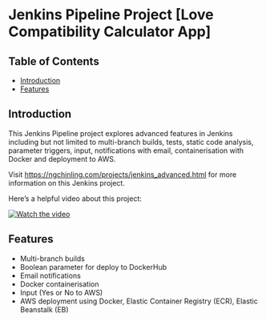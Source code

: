 # Jenkins Pipeline Project [Love Compatibility Calculator App]


## Table of Contents

- [Introduction](#introduction)
- [Features](#features)


## Introduction

This Jenkins Pipeline project explores advanced features in Jenkins including but not limited to multi-branch builds, tests, static code analysis, parameter triggers, input, notifications with email, containerisation with Docker and deployment to AWS. 

Visit https://ngchinling.com/projects/jenkins_advanced.html for more information on this Jenkins project. 

Here’s a helpful video about this project:

[![Watch the video](https://img.youtube.com/vi/CRetL1E_0OY/hqdefault.jpg)](https://youtu.be/CRetL1E_0OY)

## Features

- Multi-branch builds
- Boolean parameter for deploy to DockerHub
- Email notifications
- Docker containerisation
- Input (Yes or No to AWS)
- AWS deployment using Docker, Elastic Container Registry (ECR), Elastic Beanstalk (EB)

